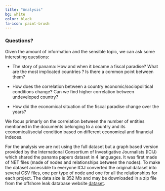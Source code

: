 ```yaml
---
title: "Analysis"
bg: white
color: black
fa-icon: paint-brush
---
```


### Questions?

Given the amount of information and the sensible topic, we can ask some interesting questions:

* The story of panama: How and when it became a fiscal paradise? What are the most implicated countries ? Is there a common point between them?

* How does the correlation between a country economic/sociopolitical conditions change? Can we find higher correlation between undeveloped country?

* How did the economical situation of the fiscal paradise change over the years? 

We focus primarly on the correlation between the number of entities mentioned in the documents belonging to a country and its economical/social condition based on different economical and financial indeces.

For the analysis we are not using the full dataset but a graph based version provided by the International Consortium of Investigative Journalists (ICIJ) which shared the panama papers dataset in 4 languages. It was first made of NET files (made of nodes and relationships between the nodes). To make the dataset accessible to everyone ICIJ converted the original dataset into several CSV files, one per type of node and one for all the relationships for each project. The data size is 352 Mb and may be downloaded in a zip file from the offshore leak database website [dataset](https://offshoreleaks.icij.org/pages/database).